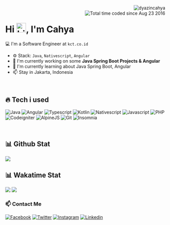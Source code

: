<img align="right" src="https://komarev.com/ghpvc/?username=dyazincahya" alt="dyazincahya" /><br/>
<img src="https://wakatime.com/badge/user/fd321787-7d82-4766-b987-60584327310e.svg" alt="Total time coded since Aug 23 2016" align="right" />

<h1>Hi <img src="https://user-images.githubusercontent.com/1303154/88677602-1635ba80-d120-11ea-84d8-d263ba5fc3c0.gif" width="30" alt="hi">, I'm Cahya</h1>

💻 I'm a Software Engineer at ``kct.co.id``

- ⚙️ Stack: ``Java``, ``Nativescript``, ``Angular``
- 🏢 I'm currently working on some **Java Spring Boot Projects & Angular**
- 🌱 I'm currently learning about Java Spring Boot, Angular
- 📫 Stay in Jakarta, Indonesia


<br/>

## 🔥 Tech i used

![Java](https://img.shields.io/badge/Java-ED8B00?style=for-the-badge&logo=java&logoColor=white)
![Angular](https://img.shields.io/badge/Angular-b52e31?style=for-the-badge&logo=angular&logoColor=white)
![Typescript](https://img.shields.io/badge/Typescript-2F74C0?style=for-the-badge&logo=typescript&logoColor=white)
![Kotlin](https://img.shields.io/badge/Kotlin-B75EA4?style=for-the-badge&logo=kotlin&logoColor=white)
![Nativescript](https://img.shields.io/badge/Nativescript-65ADF1?style=for-the-badge&logo=nativescript&logoColor=white)
![Javascript](https://img.shields.io/badge/JavaScript-323330?style=for-the-badge&logo=javascript&logoColor=F7DF1E)
![PHP](https://img.shields.io/badge/PHP-777BB4?style=for-the-badge&logo=php&logoColor=white)
![Codeigniter](https://img.shields.io/badge/Codeigniter-D64613?style=for-the-badge&logo=codeigniter&logoColor=white)
![AlpineJS](https://img.shields.io/badge/AlpineJS-8BC0D0?style=for-the-badge&logo=alpine.js&logoColor=black)
![Git](https://img.shields.io/badge/Git-F05032?style=for-the-badge&logo=git&logoColor=white)
![Insomnia](https://img.shields.io/badge/Insomnia-5849be?style=for-the-badge&logo=Insomnia&logoColor=white)

<br/>

## 📊 Github Stat

<img src="https://github-readme-stats.vercel.app/api?username=dyazincahya&show_icons=false">

<br/>

## 📊 Wakatime Stat

<img src="https://github-readme-stats.vercel.app/api/wakatime?username=dyazincahya&layout=compact">

<img src="https://github-readme-stats.vercel.app/api/top-langs/?username=dyazincahya&layout=compact">

<br/>

### 📫 Contact Me

[![Facebook](https://img.shields.io/badge/Facebook-1877F2?style=for-the-badge&logo=facebook&logoColor=white)](https://fb.com/cahya.dyazin)
[![Twitter](https://img.shields.io/badge/Twitter-1DA1F2?style=for-the-badge&logo=twitter&logoColor=white)](https://twitter.com/cahyadyazin)
[![Instagram](https://img.shields.io/badge/Instagram-E4405F?style=for-the-badge&logo=instagram&logoColor=white)](https://instagram.com/vierundsieben.photography)
[![Linkedin](https://img.shields.io/badge/Linkedin-2867B2?style=for-the-badge&logo=linkedin&logoColor=white)](https://www.linkedin.com/in/cahyadyazin/)

<br/>



